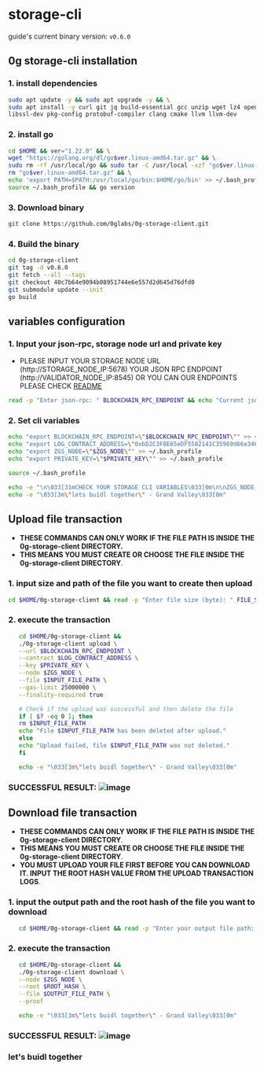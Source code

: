 # storage-cli

guide's current binary version: `v0.6.0`

## 0g storage-cli installation

### 1. install dependencies

```bash
sudo apt update -y && sudo apt upgrade -y && \
sudo apt install -y curl git jq build-essential gcc unzip wget lz4 openssl \
libssl-dev pkg-config protobuf-compiler clang cmake llvm llvm-dev
```

### 2. install go

```bash
cd $HOME && ver="1.22.0" && \
wget "https://golang.org/dl/go$ver.linux-amd64.tar.gz" && \
sudo rm -rf /usr/local/go && sudo tar -C /usr/local -xzf "go$ver.linux-amd64.tar.gz" && \
rm "go$ver.linux-amd64.tar.gz" && \
echo 'export PATH=$PATH:/usr/local/go/bin:$HOME/go/bin' >> ~/.bash_profile && \
source ~/.bash_profile && go version
```

### 3. Download binary

```bash
git clone https://github.com/0glabs/0g-storage-client.git
```

### 4. Build the binary

```bash
cd 0g-storage-client
git tag -d v0.6.0
git fetch --all --tags
git checkout 40c7b64e9094b08951744e6e557d2d645d76dfd0
git submodule update --init
go build
```

## variables configuration

### 1. Input your json-rpc, storage node url and private key

- PLEASE INPUT YOUR STORAGE NODE URL (http://STORAGE_NODE_IP:5678) YOUR JSON RPC ENDPOINT (http://VALIDATOR_NODE_IP:8545) OR YOU CAN OUR ENDPOINTS PLEASE CHECK [README](<https://github.com/hubofvalley/Testnet-Guides/blob/main/0g%20(zero-gravity)/README.md>)

```bash
read -p "Enter json-rpc: " BLOCKCHAIN_RPC_ENDPOINT && echo "Current json-rpc: $BLOCKCHAIN_RPC_ENDPOINT" && read -p "Enter storage node url: " ZGS_NODE && echo "Current storage node url: $ZGS_NODE" && read -sp "Enter private key: " PRIVATE_KEY && echo "Current storage private key: $PRIVATE_KEY"
```

### 2. Set cli variables

```bash
echo "export BLOCKCHAIN_RPC_ENDPOINT=\"$BLOCKCHAIN_RPC_ENDPOINT\"" >> ~/.bash_profile
echo "export LOG_CONTRACT_ADDRESS=\"0xbD2C3F0E65eDF5582141C35969d66e34629cC768\"" >> ~/.bash_profile
echo "export ZGS_NODE=\"$ZGS_NODE\"" >> ~/.bash_profile
echo "export PRIVATE_KEY=\"$PRIVATE_KEY\"" >> ~/.bash_profile

source ~/.bash_profile

echo -e "\n\033[31mCHECK YOUR STORAGE CLI VARIABLES\033[0m\n\nZGS_NODE: $ZGS_NODE\nLOG_CONTRACT_ADDRESS: $LOG_CONTRACT_ADDRESS\nBLOCKCHAIN_RPC_ENDPOINT: $BLOCKCHAIN_RPC_ENDPOINT\nPRIVATE_KEY: $PRIVATE_KEY \n\n"
echo -e "\033[3m\"lets buidl together\" - Grand Valley\033[0m"
```

## Upload file transaction

- **THESE COMMANDS CAN ONLY WORK IF THE FILE PATH IS INSIDE THE 0g-storage-client DIRECTORY.**
- **THIS MEANS YOU MUST CREATE OR CHOOSE THE FILE INSIDE THE 0g-storage-client DIRECTORY**.

### 1. input size and path of the file you want to create then upload

```bash
cd $HOME/0g-storage-client && read -p "Enter file size (byte): " FILE_SIZE && echo "file size (byte): $FILE_SIZE" && read -p "Enter file name: " INPUT_FILE_PATH && echo "Current file name: $INPUT_FILE_PATH" && ./0g-storage-client gen --size $FILE_SIZE --file $INPUT_FILE_PATH
```

### 2. execute the transaction

```bash
   cd $HOME/0g-storage-client &&
   ./0g-storage-client upload \
   --url $BLOCKCHAIN_RPC_ENDPOINT \
   --contract $LOG_CONTRACT_ADDRESS \
   --key $PRIVATE_KEY \
   --node $ZGS_NODE \
   --file $INPUT_FILE_PATH \
   --gas-limit 25000000 \
   --finality-required true

   # Check if the upload was successful and then delete the file
   if [ $? -eq 0 ]; then
   rm $INPUT_FILE_PATH
   echo "File $INPUT_FILE_PATH has been deleted after upload."
   else
   echo "Upload failed, file $INPUT_FILE_PATH was not deleted."
   fi

   echo -e "\033[3m\"lets buidl together\" - Grand Valley\033[0m"
```

### SUCCESSFUL RESULT: ![image](https://github.com/hubofvalley/Testnet-Guides/assets/100946299/421cb81a-3f2b-41d5-b798-e7f1897f2802)

## Download file transaction

- **THESE COMMANDS CAN ONLY WORK IF THE FILE PATH IS INSIDE THE 0g-storage-client DIRECTORY**.
- **THIS MEANS YOU MUST CREATE OR CHOOSE THE FILE INSIDE THE 0g-storage-client DIRECTORY**.
- **YOU MUST UPLOAD YOUR FILE FIRST BEFORE YOU CAN DOWNLOAD IT. INPUT THE ROOT HASH VALUE FROM THE UPLOAD TRANSACTION LOGS**.

### 1. input the output path and the root hash of the file you want to download

```bash
   cd $HOME/0g-storage-client && read -p "Enter your output file path: " OUTPUT_FILE_PATH && echo "Current output file path: $OUTPUT_FILE_PATH" && read -p "Enter the file root hash: " ROOT_HASH && echo "Current file root hash: $ROOT_HASH"
```

### 2. execute the transaction

```bash
   cd $HOME/0g-storage-client &&
   ./0g-storage-client download \
   --node $ZGS_NODE \
   --root $ROOT_HASH \
   --file $OUTPUT_FILE_PATH \
   --proof

   echo -e "\033[3m\"lets buidl together\" - Grand Valley\033[0m"
```

### SUCCESSFUL RESULT: ![image](https://github.com/hubofvalley/Testnet-Guides/assets/100946299/ea095625-ae68-427e-a626-d742dcb575a7)

### let's buidl together